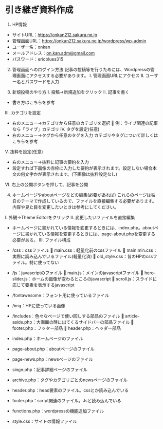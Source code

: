 # 引き継ぎ資料作成
1.	HP情報
*	サイトURL：https://onkan212.sakura.ne.jp
*	管理画面URL：https://onkan212.sakura.ne.jp/wordpress/wp-admin
*	ユーザー名：onkan
*	メールアドレス：on.kan.adm@gmail.com
*	パスワード：ericblues315

2.	管理画面へのログイン方法
記事の投稿等を行うためには、Wordpressの管理画面にアクセスする必要があります。
I.	管理画面URLにアクセス
II.	ユーザー名とパスワードを入力

3.	新規投稿のやり方
I.	投稿->新規追加をクリック
II.	記事を書く
*	書き方はこちらを参考

III.	カテゴリを設定
*	右のメニュー->カテゴリから任意のカテゴリを選択
	例：ライブ関連の記事なら「ライブ」カテゴリ
IV.	タグを設定(任意)
*	右のメニュー->タグから任意のタグを入力
カテゴリやタグについて詳しくはこちらを参考

V.	抜粋を設定(任意)
*	右のメニュー->抜粋に記事の要約を入力
*	設定すれば下画像の赤枠に入力した要約が表示されます。設定しない場合本文の何文字かが表示されます。(下画像は抜粋設定なし)
 
VI.	右上の公開ボタンを押して、記事を公開

4.	 ホームページやaboutページなどの編集(必要があれば)
これらのページは独自のテーマで作成しているので、ファイルを直接編集する必要があります。内容や見た目を変更したいときは参考にしてください。

I.	外観->Theme Editorをクリック
II.	変更したいファイルを直接編集
*	ホームページに書かれている情報を変更するときには、index.php。aboutページに書かれている情報を変更するときには、page-about.phpを変更する必要がある。
III.	ファイル構成
*	/css：cssファイル
	main.css：軽量化前のcssファイル
	main.min.css：実際に読み込んでいるファイル(軽量化済)
	old_style.css：昔のHPのcssファイル。特に使ってない
*	/js：javascriptのファイル
	main.js：メインのjavascriptファイル
	hero-slider.js：ホームの画像が変わるところのjavascript
	scroll.js：スライドに応じて要素を表示するjavascript
*	/fontawesome：フォント用に使っているファイル
*	/img：HPに使っている画像
*	/includes：色々なページで使い回しする部品のファイル
	article-aside.php：大画面の時に出てくるサイドバーの部品ファイル
	footer.php：フッター部品
	header.php：ヘッダー部品

*	index.php：ホームページのファイル
*	page-about.php：aboutページのファイル
*	page-news.php：newsページのファイル
*	singe.php：記事詳細ページのファイル
*	archive.php：タグやカテゴリごとのnewsページのファイル

*	header.php：head要素のファイル。cssとか読み込んでいる
*	footer.php：script関連のファイル。Jsと読み込んでいる
*	functions.php：wordpressの機能追加ファイル
*	style.css：サイトの情報ファイル
